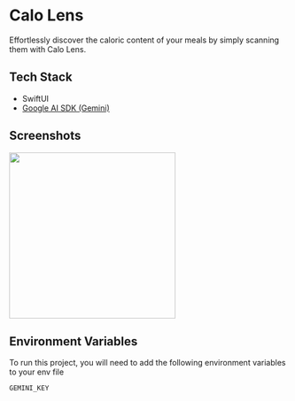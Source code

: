 # Calo Lens

Effortlessly discover the caloric content of your meals by simply scanning them with Calo Lens.
## Tech Stack

- SwiftUI
- [Google AI SDK (Gemini)](https://github.com/google/generative-ai-swift)



## Screenshots

<img src="https://github.com/rizaadi/CaloLens/assets/74534061/7ee7d803-c636-471e-b046-b907f794368e" width=300/>

## Environment Variables

To run this project, you will need to add the following environment variables to your env file

`GEMINI_KEY`

